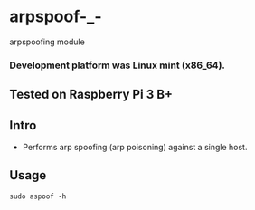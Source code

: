 # arpspoof-_-

arpspoofing module

### Development platform was Linux mint (x86_64).
## Tested on Raspberry Pi 3 B+

## Intro
* Performs arp spoofing (arp poisoning) against a single host.

## Usage

```
sudo aspoof -h
```
